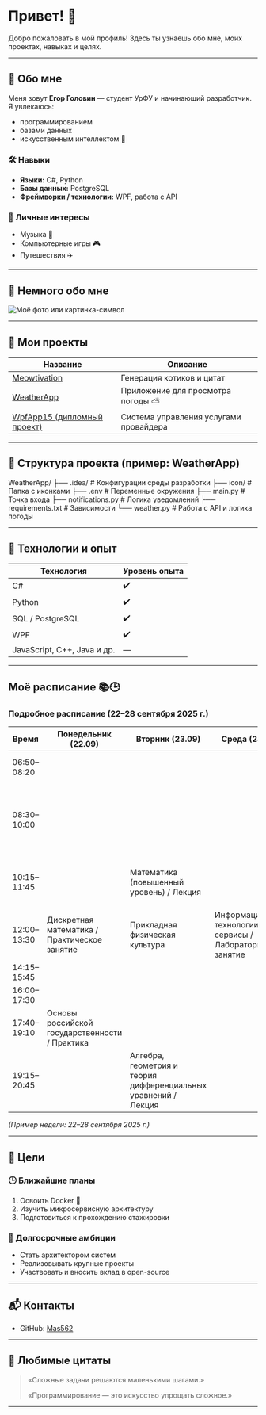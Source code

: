 # Привет! 👋

Добро пожаловать в мой профиль! Здесь ты узнаешь обо мне, моих проектах, навыках и целях.

---

## 👤 Обо мне

Меня зовут **Егор Головин** — студент УрФУ и начинающий разработчик.  
Я увлекаюсь:
- программированием  
- базами данных  
- искусственным интеллектом 🤖  

### 🛠 Навыки

- **Языки:** C#, Python  
- **Базы данных:** PostgreSQL  
- **Фреймворки / технологии:** WPF, работа с API  

### 🎯 Личные интересы

- Музыка 🎸  
- Компьютерные игры 🎮  
- Путешествия ✈️  

---

## 📸 Немного обо мне

![Моё фото или картинка-символ](<img width="736" height="920" alt="image" src="https://github.com/user-attachments/assets/78e92d3f-2048-454a-b9ea-8089d3492591" />)  


---

## 📂 Мои проекты

| Название | Описание |
|----------|-----------|
| [Meowtivation](https://github.com/Mas562/meowtivation) | Генерация котиков и цитат |
| [WeatherApp](https://github.com/Mas562/WeatherApp) | Приложение для просмотра погоды ⛅ |
| [WpfApp15 (дипломный проект)](https://github.com/Mas562/WpfApp15) | Система управления услугами провайдера |

---

## 🧱 Структура проекта (пример: WeatherApp)

WeatherApp/
├── .idea/ # Конфигурации среды разработки
├── icon/ # Папка с иконками
├── .env # Переменные окружения
├── main.py # Точка входа
├── notifications.py # Логика уведомлений
├── requirements.txt # Зависимости
└── weather.py # Работа с API и логика погоды

---

## 🔧 Технологии и опыт

| Технология             | Уровень опыта |
|-------------------------|----------------|
| C#                      | ✔️             |
| Python                  | ✔️             |
| SQL / PostgreSQL        | ✔️             |
| WPF                     | ✔️             |
| JavaScript, C++, Java и др. | —           |

---

## Моё расписание 📚🕒

### Подробное расписание (22–28 сентября 2025 г.)

| Время       | Понедельник (22.09)                              | Вторник (23.09)                         | Среда (24.09)                                   | Четверг (25.09)                                             | Пятница (26.09)                                                | Суббота (27.09)                                           | Воскресенье (28.09) |
|-------------|--------------------------------------------------|------------------------------------------|------------------------------------------------|--------------------------------------------------------------|---------------------------------------------------------------|-----------------------------------------------------------|---------------------|
| 06:50–08:20 |                                                  |                                          |                                                |                                                              | Основы проектной деятельности / Лекция                      |                                                           | Иностранный язык / Экзамен |
| 08:30–10:00 |                                                  |                                          |                                                | Анализ данных и искусственный интеллект / Лабораторное занятие | Алгебра, геометрия и теория дифференциальных уравнений / Практическое занятие | Математика (повышенный уровень) / Практическое занятие |                     |
| 10:15–11:45 |                                                  | Математика (повышенный уровень) / Лекция |                                                |                                                              | Иностранный язык (английский) / Практическое занятие        | Математика (повышенный уровень) / Практическое занятие |                     |
| 12:00–13:30 | Дискретная математика / Практическое занятие     | Прикладная физическая культура            | Информационные технологии и сервисы / Лабораторное занятие | Прикладная физическая культура                                |                                                               |                                                           |                     |
| 14:15–15:45 |                                                  |                                          |                                                |                                                              |                                                               |                                                           |                     |
| 16:00–17:30 |                                                  |                                          |                                                |                                                              |                                                               |                                                           |                     |
| 17:40–19:10 | Основы российской государственности / Практика   |                                          |                                                |                                                              |                                                               |                                                           |                     |
| 19:15–20:45 |                                                  | Алгебра, геометрия и теория дифференциальных уравнений / Лекция |                                                |                                                              |                                                               |                                                           |                     |


*(Пример недели: 22–28 сентября 2025 г.)*

---

## 🎯 Цели

### 🕒 Ближайшие планы

1. Освоить Docker 🐳  
2. Изучить микросервисную архитектуру  
3. Подготовиться к прохождению стажировки  

### 🌟 Долгосрочные амбиции

- Стать архитектором систем  
- Реализовывать крупные проекты  
- Участвовать и вносить вклад в open-source  

---

## 📬 Контакты

- GitHub: [Mas562](https://github.com/Mas562)  

---

## 💬 Любимые цитаты

> «Сложные задачи решаются маленькими шагами.»  
>  
> «Программирование — это искусство упрощать сложное.»

---

